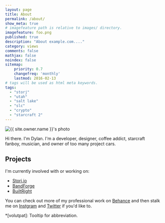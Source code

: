 ```yaml
---
layout: page
title: About
permalink: /about/
show_meta: true
# imagefeature path is relative to images/ directory.
imagefeature: foo.png
published: true
description: "About example.com...."
category: views
comments: false
mathjax: false
noindex: false
sitemap:
    priority: 0.7
    changefreq: 'monthly'
    lastmod: 2016-02-13
# tags will be used as html meta keywords.    
tags:
  - "storj"
  - "utah"
  - "salt lake"
  - "slc"
  - "crypto"
  - "starcraft 2"
---
```


<div class="post-author text-center">                       
            <img src="{{ site.urlimg }}{{ site.owner.avatar }}" alt="{{ site.owner.name }}'s photo" itemprop="image" class="post-avatar img-circle img-responsive"/> 
<span class="social-icons" style="padding-top: 10px; padding-bottom: 1px;">
<a href="{{ site.url }}/cv" title="Curriculum Vitae" class="social-icons"><i class="iconm iconm-profile" style="vertical-align: top;"></i></a>
<a href="{{ site.url }}/about/publications/" class="social-icons" title="Publications"><i class="iconm iconm-file-pdf"></i></a>
<a href="{{ site.owner.linkedin }}" class="social-icons" title="LinkedIn profile"><i class="iconm iconm-linkedin2"></i></a>
</span>
</div>

Hi there. I'm Dylan. I'm a developer, designer, coffee addict, starcraft fanboy, musician, and owner of too many project cars. 

## Projects

I'm currently involved with or working on: 

- [Storj.io](https://www.storj.io)
- [BandForge](http://www.bandforgeapp.com)
- [BuiltRight](https://www.builtrightapp.com)

You can check out more of my professional work on [Behance](https://www.behance.net/dylanlott) and then stalk me on [Instgram](www.instagram.com/dylanxedge) and [Twitter](www.twitter.com/dylanlott) if you'd like to. 

*[volutpat]: Tooltip for abbreviation.
